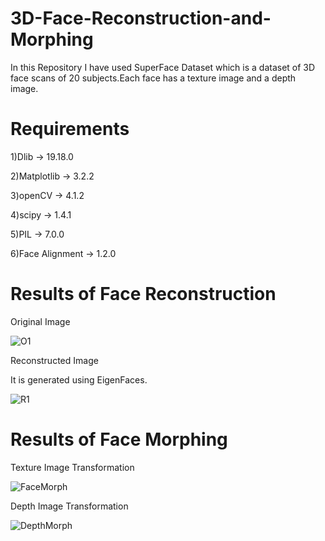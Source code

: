 # 3D-Face-Reconstruction-and-Morphing
In this Repository I have used SuperFace Dataset which is a dataset of 3D face scans of 20 subjects.Each face has a texture image and a depth image.

# Requirements
1)Dlib -> 19.18.0

2)Matplotlib -> 3.2.2

3)openCV -> 4.1.2

4)scipy -> 1.4.1

5)PIL -> 7.0.0

6)Face Alignment -> 1.2.0

# Results of Face Reconstruction

Original Image


![O1](https://user-images.githubusercontent.com/56219618/102589415-fd608c80-4134-11eb-86f7-411f31c25725.png)

Reconstructed Image

It is generated using EigenFaces.

![R1](https://user-images.githubusercontent.com/56219618/102589602-3e58a100-4135-11eb-9e71-f2921d20541a.png)

# Results of Face Morphing

Texture Image Transformation

![FaceMorph](https://user-images.githubusercontent.com/56219618/102590316-6268b200-4136-11eb-9df3-9be7ddefa96a.png)

Depth Image Transformation


![DepthMorph](https://user-images.githubusercontent.com/56219618/102590329-65fc3900-4136-11eb-97fe-1f0f8af3a950.png)



